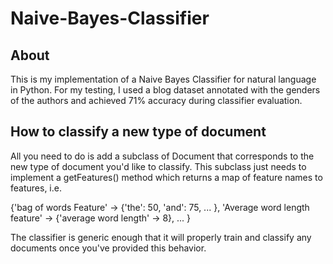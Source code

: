 # Naive-Bayes-Classifier

## About
This is my implementation of a Naive Bayes Classifier for natural language in Python. For my testing, I used a blog dataset annotated with the genders of the authors and achieved 71% accuracy during classifier evaluation.

## How to classify a new type of document
All you need to do is add a subclass of Document that corresponds to the new type of document you'd like to classify. This subclass just needs to implement a getFeatures() method which returns a map of feature names to features, i.e.

{'bag of words Feature' -> 
    {'the': 50,
     'and': 75,
     ...
    },
 'Average word length feature' ->
    {'average word length' -> 8},
 ...
}

The classifier is generic enough that it will properly train and classify any documents once you've provided this behavior.
